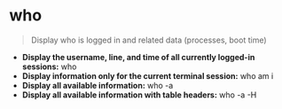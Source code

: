 # who
> Display who is logged in and related data (processes, boot time)
- **Display the username, line, and time of all currently logged-in sessions:**
who
- **Display information only for the current terminal session:**
who am i
- **Display all available information:**
who -a
- **Display all available information with table headers:**
who -a -H
